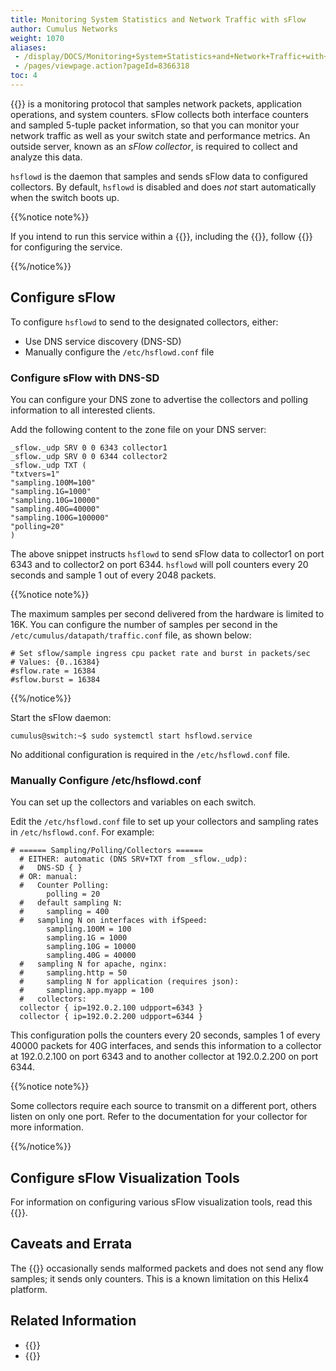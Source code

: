 ```yaml
---
title: Monitoring System Statistics and Network Traffic with sFlow
author: Cumulus Networks
weight: 1070
aliases:
 - /display/DOCS/Monitoring+System+Statistics+and+Network+Traffic+with+sFlow
 - /pages/viewpage.action?pageId=8366318
toc: 4
---
```

{{<exlink url="http://www.sflow.org/index.php" text="sFlow">}} is a monitoring protocol that samples network packets, application operations, and system counters. sFlow collects both interface counters and sampled 5-tuple packet information, so that you can monitor your network traffic as well as your switch state and performance metrics. An outside server, known as an *sFlow collector*, is required to collect and analyze this data.

`hsflowd` is the daemon that samples and sends sFlow data to configured collectors. By default, `hsflowd` is disabled and does *not* start automatically when the switch boots up.

{{%notice note%}}

If you intend to run this service within a {{<link url="Virtual-Routing-and-Forwarding-VRF" text="VRF">}},
including the {{<link url="Management-VRF" text="management VRF">}}, follow {{<link url="Management-VRF#run-services-within-the-management-vrf" text="these steps">}} for configuring the service.

{{%/notice%}}

## Configure sFlow

To configure `hsflowd` to send to the designated collectors, either:

- Use DNS service discovery (DNS-SD)
- Manually configure the `/etc/hsflowd.conf` file

### Configure sFlow with DNS-SD

You can configure your DNS zone to advertise the collectors and polling information to all interested clients.

Add the following content to the zone file on your DNS server:

```
_sflow._udp SRV 0 0 6343 collector1
_sflow._udp SRV 0 0 6344 collector2
_sflow._udp TXT (
"txtvers=1"
"sampling.100M=100"
"sampling.1G=1000"
"sampling.10G=10000"
"sampling.40G=40000"
"sampling.100G=100000"
"polling=20"
)
```

The above snippet instructs `hsflowd` to send sFlow data to collector1 on port 6343 and to collector2 on port 6344. `hsflowd` will poll counters every 20 seconds and sample 1 out of every 2048 packets.

{{%notice note%}}

The maximum samples per second delivered from the hardware is limited to 16K. You can configure the number of samples per second in the `/etc/cumulus/datapath/traffic.conf` file, as shown below:

```
# Set sflow/sample ingress cpu packet rate and burst in packets/sec
# Values: {0..16384}
#sflow.rate = 16384
#sflow.burst = 16384
```

{{%/notice%}}

Start the sFlow daemon:

```
cumulus@switch:~$ sudo systemctl start hsflowd.service
```

No additional configuration is required in the `/etc/hsflowd.conf` file.

### Manually Configure /etc/hsflowd.conf

You can set up the collectors and variables on each switch.

Edit the `/etc/hsflowd.conf` file to set up your collectors and sampling rates in `/etc/hsflowd.conf`. For example:

```
# ====== Sampling/Polling/Collectors ======
  # EITHER: automatic (DNS SRV+TXT from _sflow._udp):
  #   DNS-SD { }
  # OR: manual:
  #   Counter Polling:
        polling = 20
  #   default sampling N:
  #     sampling = 400
  #   sampling N on interfaces with ifSpeed:
        sampling.100M = 100
        sampling.1G = 1000
        sampling.10G = 10000
        sampling.40G = 40000
  #   sampling N for apache, nginx:
  #     sampling.http = 50
  #     sampling N for application (requires json):
  #     sampling.app.myapp = 100
  #   collectors:
  collector { ip=192.0.2.100 udpport=6343 }
  collector { ip=192.0.2.200 udpport=6344 }
```

This configuration polls the counters every 20 seconds, samples 1 of every 40000 packets for 40G interfaces, and sends this information to a collector at 192.0.2.100 on port 6343 and to another collector at 192.0.2.200 on port 6344.

{{%notice note%}}

Some collectors require each source to transmit on a different port, others listen on only one port. Refer to the documentation for your collector for more information.

{{%/notice%}}

## Configure sFlow Visualization Tools

For information on configuring various sFlow visualization tools, read this {{<exlink url="https://support.cumulusnetworks.com/hc/en-us/articles/201787866--WIP-Configuring-and-using-sFlow-visualization-tools" text="Help Center article">}}.

## Caveats and Errata

The {{<exlink url="https://cumulusnetworks.com/products/hardware-compatibility-list/?vendor_name%5B0%5D=EdgeCore" text="EdgeCore AS4610 switch">}} occasionally sends malformed packets and does not send any flow samples; it sends only counters. This is a known limitation on this Helix4 platform.

## Related Information

- {{<exlink url="http://www.sflow.org/products/collectors.php" text="sFlow Collectors">}}
- {{<exlink url="http://en.wikipedia.org/wiki/SFlow" text="sFlow Wikipedia page">}}

